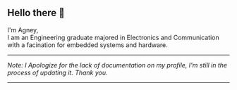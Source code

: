 ## Hello there 👋
I'm Agney,<br>
I am an Engineering graduate majored in Electronics and Communication with a facination for embedded systems and hardware.
<hr>
<i>Note: I Apologize for the lack of documentation on my profile, I'm still in the process of updating it. Thank you.</i>
<hr>
